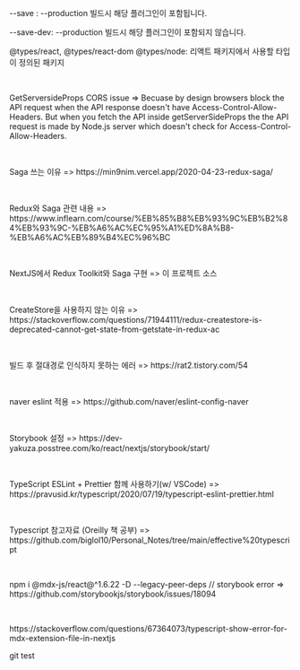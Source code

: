 <p>--save : --production 빌드시 해당 플러그인이 포함됩니다.</p>
<p>--save-dev: --production 빌드시 해당 플러그인이 포함되지 않습니다.</p>
<p>@types/react, @types/react-dom @types/node: 리액트 패키지에서 사용할 타입이 정의된 패키지</p>
<br/>
<p>GetServersideProps CORS issue => Becuase by design browsers block the API request when the API response doesn't have Access-Control-Allow-Headers. But when you fetch the API inside getServerSideProps the the API request is made by Node.js server which doesn't check for Access-Control-Allow-Headers.</p>
<br/>
<p>Saga 쓰는 이유 => https://min9nim.vercel.app/2020-04-23-redux-saga/</p>
<br/>
<p>Redux와 Saga 관련 내용 => https://www.inflearn.com/course/%EB%85%B8%EB%93%9C%EB%B2%84%EB%93%9C-%EB%A6%AC%EC%95%A1%ED%8A%B8-%EB%A6%AC%EB%89%B4%EC%96%BC</p>
<br/>
<p>NextJS에서 Redux Toolkit와 Saga 구현 => 이 프로젝트 소스</p>
<br/>
<p>CreateStore을 사용하지 않는 이유 => https://stackoverflow.com/questions/71944111/redux-createstore-is-deprecated-cannot-get-state-from-getstate-in-redux-ac</p>
<br/>
<p>빌드 후 절대경로 인식하지 못하는 에러 => https://rat2.tistory.com/54</p>
<br/>
<p>naver eslint 적용 => https://github.com/naver/eslint-config-naver</p>
<br/>
<p>Storybook 설정 => https://dev-yakuza.posstree.com/ko/react/nextjs/storybook/start/</p>
<br/>
<p>TypeScript ESLint + Prettier 함께 사용하기(w/ VSCode) => https://pravusid.kr/typescript/2020/07/19/typescript-eslint-prettier.html</p>
<br/>
<p>Typescript 참고자료 (Oreilly 책 공부) => https://github.com/biglol10/Personal_Notes/tree/main/effective%20typescript</p>
<br/>
<p>npm i @mdx-js/react@^1.6.22 -D --legacy-peer-deps // storybook error => https://github.com/storybookjs/storybook/issues/18094</p>
<br/>
<p>https://stackoverflow.com/questions/67364073/typescript-show-error-for-mdx-extension-file-in-nextjs</p>

git test
